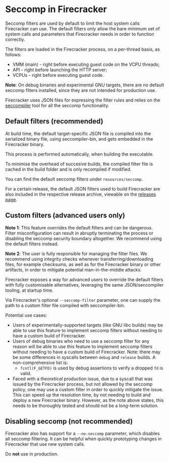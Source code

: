 # Seccomp in Firecracker

Seccomp filters are used by default to limit the host system calls Firecracker
can use. The default filters only allow the bare minimum set of system calls and
parameters that Firecracker needs in order to function correctly.

The filters are loaded in the Firecracker process, on a per-thread basis, as
follows:

- VMM (main) - right before executing guest code on the VCPU threads;
- API - right before launching the HTTP server;
- VCPUs - right before executing guest code.

**Note**: On debug binaries and experimental GNU targets, there are no default
seccomp filters installed, since they are not intended for production use.

Firecracker uses JSON files for expressing the filter rules and relies on the
[seccompiler](seccompiler.md) tool for all the seccomp functionality.

## Default filters (recommended)

At build time, the default target-specific JSON file is compiled into the
serialized binary file, using seccompiler-bin, and gets embedded in the
Firecracker binary.

This process is performed automatically, when building the executable.

To minimise the overhead of succesive builds, the compiled filter file is cached
in the build folder and is only recompiled if modified.

You can find the default seccomp filters under `resources/seccomp`.

For a certain release, the default JSON filters used to build Firecracker are
also included in the respective release archive, viewable on the
[releases page](https://github.com/firecracker-microvm/firecracker/releases).

## Custom filters (advanced users only)

**Note 1**: This feature overrides the default filters and can be dangerous.
Filter misconfiguration can result in abruptly terminating the process or
disabling the seccomp security boundary altogether. We recommend using the
default filters instead.

**Note 2**: The user is fully responsible for managing the filter files. We
recommend using integrity checks whenever transferring/downloading files, for
example checksums, as well as for the Firecracker binary or other artifacts, in
order to mitigate potential man-in-the-middle attacks.

Firecracker exposes a way for advanced users to override the default filters
with fully customisable alternatives, leveraging the same JSON/seccompiler
tooling, at startup time.

Via Firecracker's optional `--seccomp-filter` parameter, one can supply the path
to a custom filter file compiled with seccompiler-bin.

Potential use cases:

- Users of experimentally-supported targets (like GNU libc builds) may be able
  to use this feature to implement seccomp filters without needing to have a
  custom build of Firecracker.
- Users of debug binaries who need to use a seccomp filter for any reason will
  be able to use this feature to implement seccomp filters without needing to
  have a custom build of Firecracker. Note: there may be some differences in
  syscalls between `debug` and `release` builds. A non-comprehensive list is:
  - `fcntl(F_GETFD)` is used by debug assertions to verify a dropped `fd` is
    valid.
- Faced with a _theoretical_ production issue, due to a syscall that was issued
  by the Firecracker process, but not allowed by the seccomp policy, one may use
  a custom filter in order to quickly mitigate the issue. This can speed up the
  resolution time, by not needing to build and deploy a new Firecracker binary.
  However, as the note above states, this needs to be thoroughly tested and
  should not be a long-term solution.

## Disabling seccomp (not recommended)

Firecracker also has support for a `--no-seccomp` parameter, which disables all
seccomp filtering. It can be helpful when quickly prototyping changes in
Firecracker that use new system calls.

Do **not** use in production.

